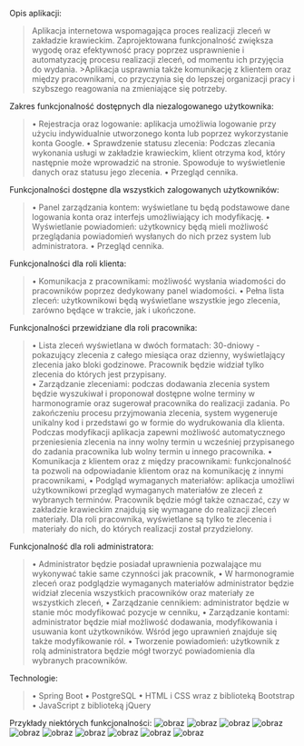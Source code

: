 Opis aplikacji:
>Aplikacja internetowa wspomagająca proces realizacji zleceń w zakładzie krawieckim. Zaprojektowana funkcjonalność zwiększa wygodę oraz efektywność pracy poprzez usprawnienie i automatyzację procesu realizacji zleceń, od momentu ich przyjęcia do wydania. >Aplikacja usprawnia także komunikację z klientem oraz między pracownikami, co przyczynia się do lepszej organizacji pracy i szybszego reagowania na zmieniające się potrzeby.

Zakres funkcjonalność dostępnych dla niezalogowanego użytkownika:
>•	Rejestracja oraz logowanie: aplikacja umożliwia logowanie przy użyciu indywidualnie utworzonego konta lub poprzez wykorzystanie konta Google.
>•	Sprawdzenie statusu zlecenia: Podczas zlecania wykonania usługi w zakładzie krawieckim, klient otrzyma kod, który następnie może wprowadzić na stronie. Spowoduje to wyświetlenie danych oraz statusu jego zlecenia.
>•	Przegląd cennika.

Funkcjonalności dostępne dla wszystkich zalogowanych użytkowników:
>•	Panel zarządzania kontem: wyświetlane tu będą podstawowe dane logowania konta oraz interfejs umożliwiający ich modyfikację.
>•	Wyświetlanie powiadomień: użytkownicy będą mieli możliwość przeglądania powiadomień wysłanych do nich przez system lub administratora.
>•	Przegląd cennika.

Funkcjonalności dla roli klienta:
>•	Komunikacja z pracownikami: możliwość wysłania wiadomości do pracowników poprzez dedykowany panel wiadomości.
>•	Pełna lista zleceń: użytkownikowi będą wyświetlane wszystkie jego zlecenia, zarówno będące w trakcie, jak i ukończone.

Funkcjonalności przewidziane dla roli pracownika: 
>•	Lista zleceń wyświetlana w dwóch formatach: 30-dniowy - pokazujący zlecenia z całego miesiąca oraz dzienny, wyświetlający zlecenia jako bloki godzinowe. Pracownik będzie widział tylko zlecenia do których jest przypisany.  
>•	Zarządzanie zleceniami: podczas dodawania zlecenia system będzie wyszukiwał i proponował dostępne wolne terminy w harmonogramie oraz sugerował pracownika do realizacji zadania. Po zakończeniu procesu przyjmowania zlecenia, system wygeneruje unikalny kod i przedstawi go w formie do wydrukowania dla klienta. Podczas modyfikacji aplikacja zapewni możliwość automatycznego przeniesienia zlecenia na inny wolny termin u wcześniej przypisanego do zadania pracownika lub wolny termin u innego pracownika.
>•	Komunikacja z klientem oraz z między pracownikami: funkcjonalność ta pozwoli na odpowiadanie klientom oraz na komunikację z innymi pracownikami,
>•	Podgląd wymaganych materiałów: aplikacja umożliwi użytkownikowi przegląd wymaganych materiałów ze zleceń z wybranych terminów. Pracownik będzie mógł także oznaczać, czy w zakładzie krawieckim znajdują się wymagane do realizacji zleceń materiały. Dla roli pracownika, wyświetlane są tylko te zlecenia i materiały do nich, do których realizacji został przydzielony.

Funkcjonalność dla roli administratora:
>•	Administrator będzie posiadał uprawnienia pozwalające mu wykonywać takie same czynności jak pracownik,
>•	W harmonogramie zleceń oraz podglądzie wymaganych materiałów administrator będzie widział zlecenia wszystkich pracowników oraz materiały ze wszystkich zleceń,
>•	Zarządzanie cennikiem: administrator będzie w stanie móc modyfikować pozycje w cenniku,
>•	Zarządzanie kontami: administrator będzie miał możliwość dodawania, modyfikowania i usuwania kont użytkowników. Wśród jego uprawnień znajduje się także modyfikowanie ról.
>•	Tworzenie powiadomień: użytkownik z rolą administratora będzie mógł tworzyć powiadomienia dla wybranych pracowników.  

Technologie:
>•	Spring Boot
>•	PostgreSQL
>•	HTML i CSS wraz z biblioteką Bootstrap
>•	JavaScript z biblioteką jQuery

Przykłady niektórych funkcjonalności:
![obraz](https://github.com/LBolechow/Praca-dyplomowa/assets/110845720/50017498-7796-4f5d-8ab3-6e08478e2360)
![obraz](https://github.com/LBolechow/Praca-dyplomowa/assets/110845720/22b5baa6-a3b4-42c4-b64e-0911d0132694)
![obraz](https://github.com/LBolechow/Praca-dyplomowa/assets/110845720/2622900c-389c-422e-853a-5aac370f9c5e)
![obraz](https://github.com/LBolechow/Praca-dyplomowa/assets/110845720/e975d272-a02d-4b5d-b077-4bae04ff6142)
![obraz](https://github.com/LBolechow/Praca-dyplomowa/assets/110845720/0bdc7a31-4fac-4967-9d42-fac52069fb09)
![obraz](https://github.com/LBolechow/Praca-dyplomowa/assets/110845720/cb0617a0-bfbc-4a1a-9a3c-5e266f13ae7d)
![obraz](https://github.com/LBolechow/Praca-dyplomowa/assets/110845720/43edc462-3a6e-4990-9505-2a1703c0a603)
![obraz](https://github.com/LBolechow/Praca-dyplomowa/assets/110845720/528bcaad-4935-4b1a-9fb3-be13da4303cc)
![obraz](https://github.com/LBolechow/Praca-dyplomowa/assets/110845720/4aae8c7b-5ab4-4cf8-ad99-d26edbfc948e)
![obraz](https://github.com/LBolechow/Praca-dyplomowa/assets/110845720/19147a31-73b2-441e-9fb1-633f3f9f8715)




